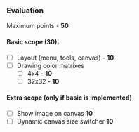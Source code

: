 ### Evaluation

Maximum points - **50**

#### Basic scope (**30**):
- [ ] Layout (menu, tools, canvas) - **10**
- [ ] Drawing color matrixes
  - [ ] 4x4 - **10**
  - [ ] 32x32 - **10**

#### Extra scope (only if basic is implemented)
- [ ] Show image on canvas **10**
- [ ] Dynamic canvas size switcher **10**
